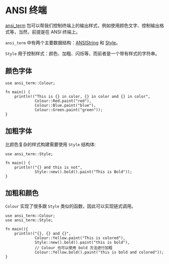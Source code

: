 # ANSI 终端

[ansi_term](https://crates.io/crates/ansi_term) 包可以帮我们控制终端上的输出样式，例如使用颜色文字、控制输出格式等，当然，前提是在 ANSI 终端上。

`ansi_term` 中有两个主要数据结构：[ANSIString](https://docs.rs/ansi_term/0.12.1/ansi_term/type.ANSIString.html) 和 [Style](https://docs.rs/ansi_term/0.12.1/ansi_term/struct.Style.html)。

`Style` 用于控制样式：颜色、加粗、闪烁等，而前者是一个带有样式的字符串。

## 颜色字体

```rust,editable
use ansi_term::Colour;

fn main() {
    println!("This is {} in color, {} in color and {} in color",
             Colour::Red.paint("red"),
             Colour::Blue.paint("blue"),
             Colour::Green.paint("green"));
}
```

## 加粗字体

比颜色复杂的样式构建需要使用 `Style` 结构体:
```rust,editable
use ansi_term::Style;

fn main() {
    println!("{} and this is not",
             Style::new().bold().paint("This is Bold"));
}
```

## 加粗和颜色

`Colour` 实现了很多跟 `Style` 类似的函数，因此可以实现链式调用。

```rust,editable
use ansi_term::Colour;
use ansi_term::Style;

fn main(){
    println!("{}, {} and {}",
             Colour::Yellow.paint("This is colored"),
             Style::new().bold().paint("this is bold"),
             // Colour 也可以使用 bold 方法进行加粗
             Colour::Yellow.bold().paint("this is bold and colored"));
}
```

